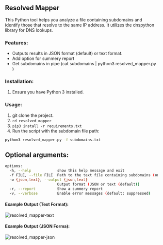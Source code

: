 ##  Resolved Mapper

This Python tool helps you analyze a file containing subdomains and identify those that resolve to the same IP address. It utilizes the dnspython library for DNS lookups.

### Features:

* Outputs results in JSON format (default) or text format.
* Add option for summery report
* Get subdomains in pipe (cat subdomains | python3 resolved_mapper.py )
  
### Installation:
1. Ensure you have Python 3 installed.

### Usage:
1. git clone the project.
2. `cd resolved_mapper`
3. `pip3 install -r requirements.txt`
4. Run the script with the subdomain file path:
```bash
python3 resolved_mapper.py -f subdomains.txt
```

## Optional arguments:

```bash
options:
  -h, --help            show this help message and exit
  -f FILE, --file FILE  Path to the text file containing subdomains (one per line)
  -o {json,text}, --output {json,text}
                        Output format (JSON or text (default))
  -r, --report          Show a summery report
  -v, --verbose         Enable error messages (default: suppressed)
```

#### Example Output (Text Format):

![resolved_mapper-text](https://github.com/miladkeivanfar/resolved_mapper/assets/129506375/67c14441-cd45-46ab-8d22-22ede7f8a9a9)



#### Example Output (JSON Forma):

![resolved_mapper-json](https://github.com/miladkeivanfar/resolved_mapper/assets/129506375/79ff5bcf-ce38-447b-b9c4-0388bed02456)



